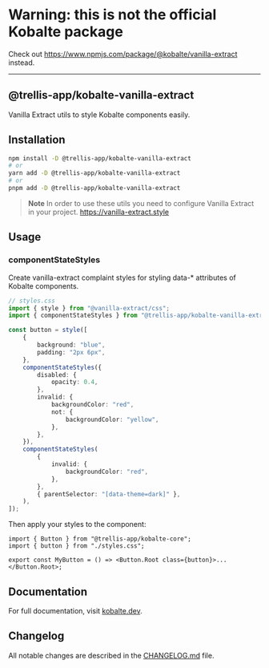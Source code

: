 # Warning: this is not the official Kobalte package
Check out https://www.npmjs.com/package/@kobalte/vanilla-extract instead.

---

## @trellis-app/kobalte-vanilla-extract

Vanilla Extract utils to style Kobalte components easily.

## Installation

```bash
npm install -D @trellis-app/kobalte-vanilla-extract
# or
yarn add -D @trellis-app/kobalte-vanilla-extract
# or
pnpm add -D @trellis-app/kobalte-vanilla-extract
```

> **Note** In order to use these utils you need to configure Vanilla Extract in your project. https://vanilla-extract.style

## Usage

### componentStateStyles

Create vanilla-extract complaint styles for styling data-\* attributes of Kobalte components.

```ts
// styles.css
import { style } from "@vanilla-extract/css";
import { componentStateStyles } from "@trellis-app/kobalte-vanilla-extract";

const button = style([
	{
		background: "blue",
		padding: "2px 6px",
	},
	componentStateStyles({
		disabled: {
			opacity: 0.4,
		},
		invalid: {
			backgroundColor: "red",
			not: {
				backgroundColor: "yellow",
			},
		},
	}),
	componentStateStyles(
		{
			invalid: {
				backgroundColor: "red",
			},
		},
		{ parentSelector: "[data-theme=dark]" },
	),
]);
```

Then apply your styles to the component:

```tsx
import { Button } from "@trellis-app/kobalte-core";
import { button } from "./styles.css";

export const MyButton = () => <Button.Root class={button}>...</Button.Root>;
```

## Documentation

For full documentation, visit [kobalte.dev](https://kobalte.dev/docs/core/overview/styling#using-the-vanilla-extract-plugin).

## Changelog

All notable changes are described in the [CHANGELOG.md](./CHANGELOG.md) file.
